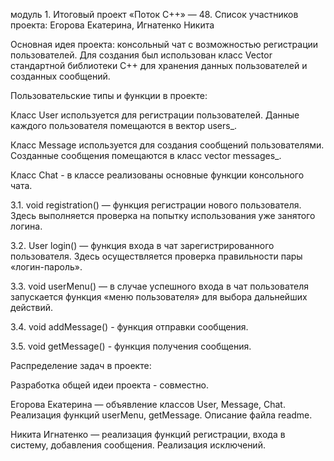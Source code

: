 модуль 1. Итоговый проект «Поток С++» — 48. Список участников проекта: Егорова Екатерина, Игнатенко Никита

Основная идея проекта: консольный чат с возможностью регистрации пользователей. Для создания был использован класс Vector стандартной библиотеки C++ для хранения данных пользователей и созданных сообщений.

Пользовательские типы и функции в проекте:

Класс User используется для регистрации пользователей. Данные каждого пользователя помещаются в вектор users_.

Класс Message используется для создания сообщений пользователями. Созданные сообщения помещаются в класс vector messages_.

Класс Chat - в классе реализованы основные функции консольного чата.

3.1. void registration() — функция регистрации нового пользователя. Здесь выполняется проверка на попытку использования уже занятого логина.

3.2. User login() — функция входа в чат зарегистрированного пользователя. Здесь осуществляется проверка правильности пары «логин-пароль».

3.3. void userMenu() — в случае успешного входа в чат пользователя запускается функция «меню пользователя» для выбора дальнейших действий.

3.4. void addMessage() - функция отправки сообщения.

3.5. void getMessage() - функция получения сообщения.

Распределение задач в проекте:

Разработка общей идеи проекта - совместно.

Егорова Екатерина — объявление классов User, Message, Chat. Реализация функций userMenu, getMessage. Описание файла readme.

Никита Игнатенко — реализация функций регистрации, входа в систему, добавления сообщения. Реализация исключений.
